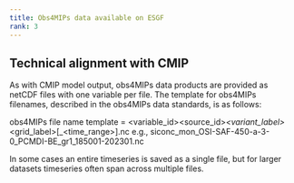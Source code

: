 ```yaml
---
title: Obs4MIPs data available on ESGF 
rank: 3
---
```


## Technical alignment with CMIP

As with CMIP model output, obs4MIPs data products are provided as netCDF files with one variable per file.  The template for obs4MIPs filenames,  described in the obs4MIPs data standards, is as follows:

obs4MIPs file name template =
<variable_id>_<frequency>_<source_id>_<variant_label>_<grid_label>[_<time_range>].nc
e.g., siconc_mon_OSI-SAF-450-a-3-0_PCMDI-BE_gr1_185001-202301.nc

In some cases an entire timeseries is saved as a single file, but for larger datasets timeseries often span across multiple files.  
